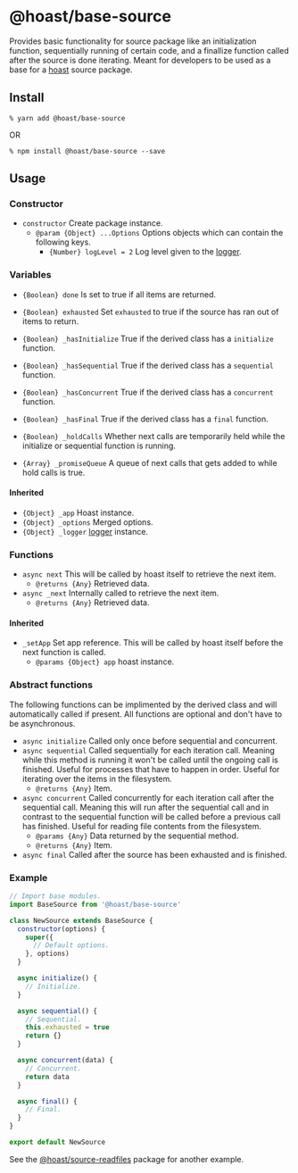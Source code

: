 # @hoast/base-source

Provides basic functionality for source package like an initialization function, sequentially running of certain code, and a finallize function called after the source is done iterating. Meant for developers to be used as a base for a [hoast](https://hoast.js.org) source package.

## Install

```
% yarn add @hoast/base-source
```

OR

```
% npm install @hoast/base-source --save
```

## Usage

### Constructor

- `constructor` Create package instance.
  - `@param {Object} ...Options` Options objects which can contain the following keys.
    - `{Number} logLevel = 2` Log level given to the [logger](https://github.com/hoast/hoast/tree/master/packages/utils#logger.js).

### Variables

- `{Boolean} done` Is set to true if all items are returned.
- `{Boolean} exhausted` Set `exhausted` to true if the source has ran out of items to return.

- `{Boolean} _hasInitialize` True if the derived class has a `initialize` function.
- `{Boolean} _hasSequential` True if the derived class has a `sequential` function.
- `{Boolean} _hasConcurrent` True if the derived class has a `concurrent` function.
- `{Boolean} _hasFinal` True if the derived class has a `final` function.

- `{Boolean} _holdCalls` Whether next calls are temporarily held while the initialize or sequential function is running.
- `{Array} _promiseQueue` A queue of next calls that gets added to while hold calls is true.

#### Inherited

- `{Object} _app` Hoast instance.
- `{Object} _options` Merged options.
- `{Object} _logger` [logger](https://github.com/hoast/hoast/tree/master/packages/utils#logger.js) instance.

### Functions

- `async next` This will be called by hoast itself to retrieve the next item.
  - `@returns {Any}` Retrieved data.
- `async _next` Internally called to retrieve the next item.
  - `@returns {Any}` Retrieved data.

#### Inherited

- `_setApp` Set app reference. This will be called by hoast itself before the next function is called.
  - `@params {Object} app` hoast instance.

### Abstract functions

The following functions can be implimented by the derived class and will automatically called if present. All functions are optional and don't have to be asynchronous.

- `async initialize` Called only once before sequential and concurrent.
- `async sequential` Called sequentially for each iteration call. Meaning while this method is running it won't be called until the ongoing call is finished. Useful for processes that have to happen in order. Useful for iterating over the items in the filesystem.
  - `@returns {Any}` Item.
- `async concurrent` Called concurrently for each iteration call after the sequential call. Meaning this will run after the sequential call and in contrast to the sequential function will be called before a previous call has finished. Useful for reading file contents from the filesystem.
  - `@params {Any}` Data returned by the sequential method.
  - `@returns {Any}` Item.
- `async final` Called after the source has been exhausted and is finished.

### Example

```JavaScript
// Import base modules.
import BaseSource from '@hoast/base-source'

class NewSource extends BaseSource {
  constructor(options) {
    super({
      // Default options.
    }, options)
  }

  async initialize() {
    // Initialize.
  }

  async sequential() {
    // Sequential.
    this.exhausted = true
    return {}
  }

  async concurrent(data) {
    // Concurrent.
    return data
  }

  async final() {
    // Final.
  }
}

export default NewSource
```

See the [@hoast/source-readfiles](https://github.com/hoast/hoast/tree/master/packages/source-readfiles#readme) package for another example.
